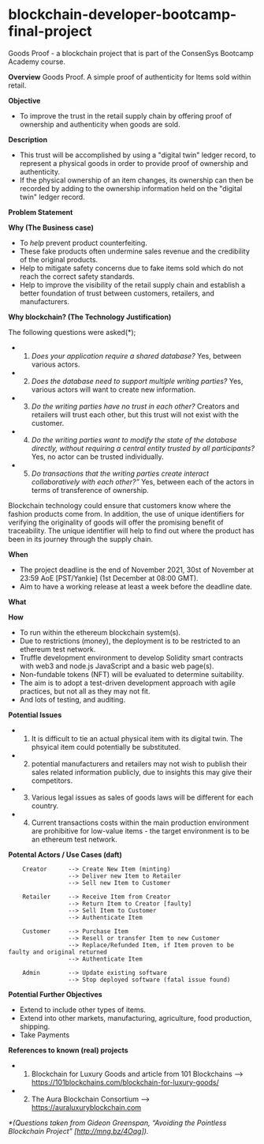 # blockchain-developer-bootcamp-final-project
Goods Proof - a blockchain project that is part of the ConsenSys Bootcamp Academy course.

**Overview**
Goods Proof.  A simple proof of authenticity for Items sold within retail.

**Objective**
- To improve the trust in the retail supply chain by offering proof of ownership and authenticity when goods are sold.

**Description**
- This trust will be accomplished by using a "digital twin" ledger record, to represent a physical goods in order to provide proof of ownership and authenticity.
- If the physical ownership of an item changes, its ownership can then be recorded by adding to the ownership information held on the "digital twin" ledger  record.

**Problem Statement**

**Why (The Business case)**
- To _help_ prevent product counterfeiting.
- These fake products often undermine sales revenue and the credibility of the original products.
- Help to mitigate safety concerns due to fake items sold which do not reach the correct safety standards.
- Help to improve the visibility of the retail supply chain and establish a better foundation of trust between customers, retailers, and manufacturers.

**Why blockchain? (The Technology Justification)**

The following questions were asked(*);

- 1) _Does your application require a shared database?_
     Yes, between various actors.
- 2) _Does the database need to support multiple writing parties?_
     Yes, various actors will want to create new information.
- 3) _Do the writing parties have no trust in each other?_
     Creators and retailers will trust each other, but this trust will not exist with the customer.
- 4) _Do the writing parties want to modify the state of the database directly, without requiring a central entity trusted by all participants?_
     Yes, no actor can be trusted individually.
- 5) _Do transactions that the writing parties create interact collaboratively with each other?”_
     Yes, between each of the actors in terms of transference of ownership.

Blockchain technology could ensure that customers know where the fashion products come from. In addition, the use of unique identifiers for verifying the originality of goods will offer the promising benefit of traceability. The unique identifier will help to find out where the product has been in its journey through the supply chain.

**When**
- The project deadline is the end of November 2021, 30st of November at 23:59 AoE [PST/Yankie] (1st December at 08:00 GMT).
- Aim to have a working release at least a week before the deadline date.

**What**

 **How**
 - To run within the ethereum blockchain system(s).
 - Due to restrictions (money), the deployment is to be restricted to an ethereum test network.
 - Truffle development environment to develop Solidity smart contracts with web3 and node.js JavaScript and a basic web page(s).
 - Non-fundable tokens (NFT) will be evaluated to determine suitability.
 - The aim is to adopt a test-driven development approach with agile practices, but not all as they may not fit.
 - And lots of testing, and auditing.

**Potential Issues**
 - 1) It is difficult to tie an actual physical item with its digital twin.  The phsyical item could potentially be substituted.
 - 2) potential manufacturers and retailers may not wish to publish their sales related information publicly, due to insights this may give their competitors.
 - 3) Various legal issues as sales of goods laws will be different for each country.
 - 4) Current transactions costs within the main production environment are prohibitive for low-value items - the target environment is to be an ethereum test network.


**Potental Actors / Use Cases (daft)**

        Creator      --> Create New Item (minting)
                     --> Deliver new Item to Retailer
                     --> Sell new Item to Customer

        Retailer     --> Receive Item from Creator
                     --> Return Item to Creator [faulty]
                     --> Sell Item to Customer
                     --> Authenticate Item

        Customer     --> Purchase Item
                     --> Resell or transfer Item to new Customer
                     --> Replace/Refunded Item, if Item proven to be faulty and original returned
                     --> Authenticate Item

        Admin        --> Update existing software
                     --> Stop deployed software (fatal issue found)


   **Potential Further Objectives**
   - Extend to include other types of items.
   - Extend into other markets, manufacturing, agriculture, food production, shipping.
   - Take Payments

   **References to known (real) projects**
   - 1) Blockchain for Luxury Goods and article from 101 Blockchains --> https://101blockchains.com/blockchain-for-luxury-goods/
   - 2) The Aura Blockchain Consortium --> https://auraluxuryblockchain.com


_*(Questions taken from Gideon Greenspan, “Avoiding the Pointless Blockchain Project” [http://mng.bz/4Oqg])._

